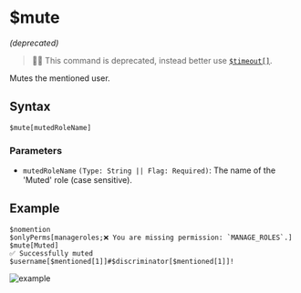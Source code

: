 # $mute
*(deprecated)*

> 🧙‍♂️ This command is deprecated, instead better use [`$timeout[]`](https://nilpointer-software.github.io/bdfd-wiki/bdscript/timeout.html).

Mutes the mentioned user.

## Syntax
```
$mute[mutedRoleName]
```

### Parameters
- `mutedRoleName` `(Type: String || Flag: Required)`: The name of the 'Muted' role (case sensitive).

## Example
```
$nomention
$onlyPerms[manageroles;❌ You are missing permission: `MANAGE_ROLES`.]
$mute[Muted]
✅ Successfully muted $username[$mentioned[1]]#$discriminator[$mentioned[1]]!
```

![example](https://user-images.githubusercontent.com/69215413/123551542-4aef2f00-d740-11eb-82ca-381f5c5efcb3.png)
